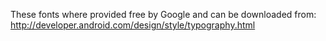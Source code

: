 These fonts where provided free by Google and can be downloaded from:
http://developer.android.com/design/style/typography.html
